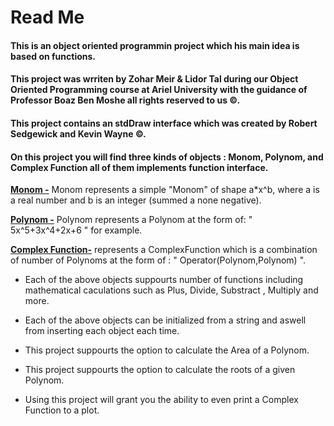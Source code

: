 # Read Me

#### This is an object oriented programmin project which his main idea is based on functions. 

#### This project was wrriten by Zohar Meir & Lidor Tal during our Object Oriented Programming course at Ariel University with the guidance of Professor Boaz Ben Moshe all rights reserved to us ©.

#### This project contains an stdDraw interface which was created by Robert Sedgewick and Kevin Wayne ©.

#### On this project you will find three kinds of objects : Monom, Polynom, and Complex Function all of them implements function interface.

**[Monom -](https://github.com/lidorT/Ex1---OOP/wiki/Monom)** Monom represents a simple "Monom" of shape a*x^b, where a is a real number and b is an integer (summed a none negative). 

**[Polynom -](https://github.com/lidorT/Ex1---OOP/wiki/Polynom)** Polynom represents a Polynom at the form of: " 5x^5+3x^4+2x+6 " for example.

**[Complex Function-](https://github.com/lidorT/Ex1---OOP/wiki/Complex-Function)** represents a ComplexFunction which is a combination of number of Polynoms at the form of : " Operator(Polynom,Polynom) ".

* Each of the above objects suppourts number of functions including mathematical caculations such as Plus, Divide, Substract , Multiply and more. 

* Each of the above objects can be initialized from a string and aswell from inserting each object each time.

* This project suppourts the option to calculate the Area of a Polynom.

* This project suppourts the option to calculate the roots of a given Polynom.

* Using this project will grant you the ability to even print a Complex Function to a plot.

